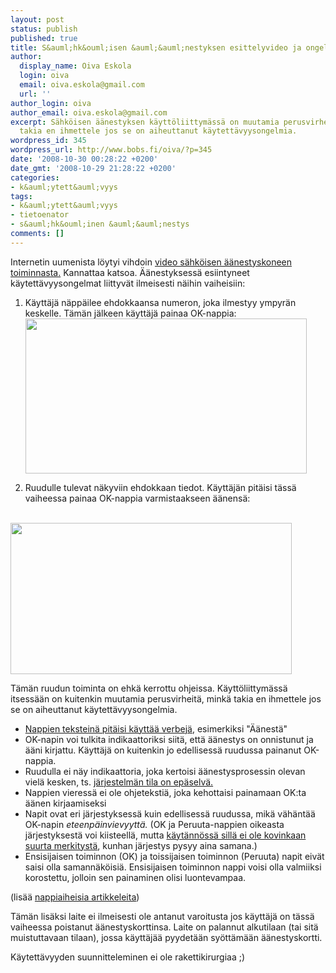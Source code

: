 ```yaml
---
layout: post
status: publish
published: true
title: S&auml;hk&ouml;isen &auml;&auml;nestyksen esittelyvideo ja ongelmakohdat
author:
  display_name: Oiva Eskola
  login: oiva
  email: oiva.eskola@gmail.com
  url: ''
author_login: oiva
author_email: oiva.eskola@gmail.com
excerpt: Sähköisen äänestyksen käyttöliittymässä on muutamia perusvirheitä, minkä
  takia en ihmettele jos se on aiheuttanut käytettävyysongelmia.
wordpress_id: 345
wordpress_url: http://www.bobs.fi/oiva/?p=345
date: '2008-10-30 00:28:22 +0200'
date_gmt: '2008-10-29 21:28:22 +0200'
categories:
- k&auml;ytett&auml;vyys
tags:
- k&auml;ytett&auml;vyys
- tietoenator
- s&auml;hk&ouml;inen &auml;&auml;nestys
comments: []
---
```

<p>Internetin uumenista l&ouml;ytyi vihdoin <a title="S&auml;hk&ouml;inen &auml;&auml;nest&auml;minen 2008" href="http://www.vaalit.fi/sahkoinenaanestaminen/esitys/esitys1.html">video s&auml;hk&ouml;isen &auml;&auml;nestyskoneen toiminnasta.</a> Kannattaa katsoa. &Auml;&auml;nestyksess&auml; esiintyneet k&auml;ytett&auml;vyysongelmat liittyv&auml;t ilmeisesti n&auml;ihin vaiheisiin:</p>
<ol>
<li>K&auml;ytt&auml;j&auml; n&auml;pp&auml;ilee ehdokkaansa numeron, joka ilmestyy ympyr&auml;n keskelle. T&auml;m&auml;n j&auml;lkeen k&auml;ytt&auml;j&auml; painaa OK-nappia:<a id="more"></a><a id="more-345"></a></li>
<a href="{{ site.baseurl }}/images/2008/10/aanestys1.png"><img class="alignnone size-full wp-image-346" title="&auml;&auml;nestys1" src="{{ site.baseurl }}/images/2008/10/aanestys1.png" alt="" width="450" height="248" /></a></p>
<li>Ruudulle tulevat n&auml;kyviin ehdokkaan tiedot. K&auml;ytt&auml;j&auml;n pit&auml;isi t&auml;ss&auml; vaiheessa painaa OK-nappia varmistaakseen &auml;&auml;nens&auml;:</li>
</ol><br />
<a href="{{ site.baseurl }}/images/2008/10/aanestys2.png"><img class="alignnone size-full wp-image-347" title="&auml;&auml;nestys2" src="{{ site.baseurl }}/images/2008/10/aanestys2.png" alt="" width="450" height="242" /></a></p>
<p>T&auml;m&auml;n ruudun toiminta on ehk&auml; kerrottu ohjeissa. K&auml;ytt&ouml;liittym&auml;ss&auml; itsess&auml;&auml;n on kuitenkin muutamia perusvirheit&auml;, mink&auml; takia en ihmettele jos se on aiheuttanut k&auml;ytett&auml;vyysongelmia.</p>
<ul>
<li><a title="Usability Tip: Use Verbs as Labels on Buttons" href="http://www.usabilitypost.com/2008/08/30/usability-tip-use-verbs-as-labels-on-buttons/">Nappien tekstein&auml; pit&auml;isi k&auml;ytt&auml;&auml; verbej&auml;</a>, esimerkiksi "&Auml;&auml;nest&auml;"</li>
<li>OK-napin voi tulkita indikaattoriksi siit&auml;, ett&auml; &auml;&auml;nestys on onnistunut ja &auml;&auml;ni kirjattu. K&auml;ytt&auml;j&auml; on kuitenkin jo edellisess&auml; ruudussa painanut OK-nappia.</li>
<li>Ruudulla ei n&auml;y indikaattoria, joka kertoisi &auml;&auml;nestysprosessin olevan viel&auml; kesken, ts. <a title="Heuristinen arviointi" href="http://virtlab.joensuu.fi/heuristinenarviointi.htm">j&auml;rjestelm&auml;n tila on ep&auml;selv&auml;.</a></li>
<li>Nappien vieress&auml; ei ole ohjeteksti&auml;, joka kehottaisi painamaan OK:ta &auml;&auml;nen kirjaamiseksi</li>
<li>Napit ovat eri j&auml;rjestyksess&auml; kuin edellisess&auml; ruudussa, mik&auml; v&auml;h&auml;nt&auml;&auml; OK-napin <em>eteenp&auml;invievyytt&auml;.</em> (OK ja Peruuta-nappien oikeasta j&auml;rjestyksest&auml; voi kiisteell&auml;, mutta <a title="OK&ndash;Cancel or Cancel&ndash;OK?" href="http://www.useit.com/alertbox/ok-cancel.html">k&auml;yt&auml;nn&ouml;ss&auml; sill&auml; ei ole kovinkaan suurta merkityst&auml;</a>, kunhan j&auml;rjestys pysyy aina samana.)</li>
<li>Ensisijaisen toiminnon (OK) ja toissijaisen toiminnon (Peruuta) napit eiv&auml;t saisi olla samann&auml;k&ouml;isi&auml;. Ensisijaisen toiminnon nappi voisi olla valmiiksi korostettu, jolloin sen painaminen olisi luontevampaa.</li>
</ul>
(lis&auml;&auml; <a title="Functioning form: Articles About Buttons" href="http://www.lukew.com/ff/entry.asp?740">nappiaiheisia artikkeleita</a>)</p>
<p>T&auml;m&auml;n lis&auml;ksi laite ei ilmeisesti ole antanut varoitusta jos k&auml;ytt&auml;j&auml; on t&auml;ss&auml; vaiheessa poistanut &auml;&auml;nestyskorttinsa. Laite on palannut alkutilaan (tai sit&auml; muistuttavaan tilaan), jossa k&auml;ytt&auml;j&auml;&auml; pyydet&auml;&auml;n sy&ouml;tt&auml;m&auml;&auml;n &auml;&auml;nestyskortti.</p>
<p>K&auml;ytett&auml;vyyden suunnitteleminen ei ole rakettikirurgiaa ;)</p>
